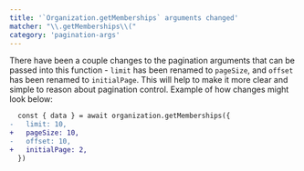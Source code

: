 ```yaml
---
title: '`Organization.getMemberships` arguments changed'
matcher: "\\.getMemberships\\("
category: 'pagination-args'
---
```


There have been a couple changes to the pagination arguments that can be passed into this function - `limit` has been renamed to `pageSize`, and `offset` has been renamed to `initialPage`. This will help to make it more clear and simple to reason about pagination control. Example of how changes might look below:

```diff
  const { data } = await organization.getMemberships({
-   limit: 10,
+   pageSize: 10,
-   offset: 10,
+   initialPage: 2,
  })
```

